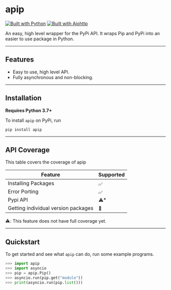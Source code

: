 # apip
[![Built with Python](https://img.shields.io/badge/-Python-3c679c?style=for-the-badge&logo=Python&logoColor=fae583)](https://python.org)
[![Built with Aiohttp](https://img.shields.io/badge/-Aiohttp-FFFFFF?style=for-the-badge&logo=Aiohttp&logoColor=blue)](https://docs.aiohttp.org/en/stable/)

An easy, high level wrapper for the PyPi API. It wraps Pip and PyPi into an easier to use package in Python.

---

## Features
- Easy to use, high level API.
- Fully asynchronous and non-blocking.

---

## Installation
**Requires Python 3.7+**

To install `apip` on PyPi, run 
```shell
pip install apip
```
---

## API Coverage
This table covers the coverage of apip

| Feature             | Supported                                                                                                |
|---------------------|----------------------------------------------------------------------------------------------------------|
| Installing Packages | <img alt="✅" src="https://cdnjs.cloudflare.com/ajax/libs/emojione/2.2.7/assets/png/2705.png" width=15>   |
| Error Porting       | <img alt="✅" src="https://cdnjs.cloudflare.com/ajax/libs/emojione/2.2.7/assets/png/2705.png" width=15>   |
| Pypi API | <img alt="⚠️" src="https://somehybrid.github.io/cdn/warning.png" width=15>*                              |
| Getting individual version packages | <img alt="🚫" src="https://cdnjs.cloudflare.com/ajax/libs/emojione/2.2.7/assets/png/1f6ab.png" width=15> |

<img alt="⚠️" src="https://somehybrid.github.io/cdn/warning.png" width=15>: This feature does not have full coverage yet.

---

## Quickstart
To get started and see what `apip` can do, run some example programs.
```python
>>> import apip
>>> import asyncio
>>> pip = apip.Pip()
>>> asyncio.run(pip.get("module"))
>>> print(asyncio.run(pip.list()))
```